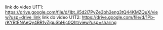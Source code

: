 link do video U1T1: https://drive.google.com/file/d/1bt_il5d2l7PyZe3bh3eng3tQ44KMZQuX/view?usp=drive_link
link do video U1T2: https://drive.google.com/file/d/1Pb-rKYBtENAeQy4BR1vZjquSbHjc0Qht/view?usp=sharing
